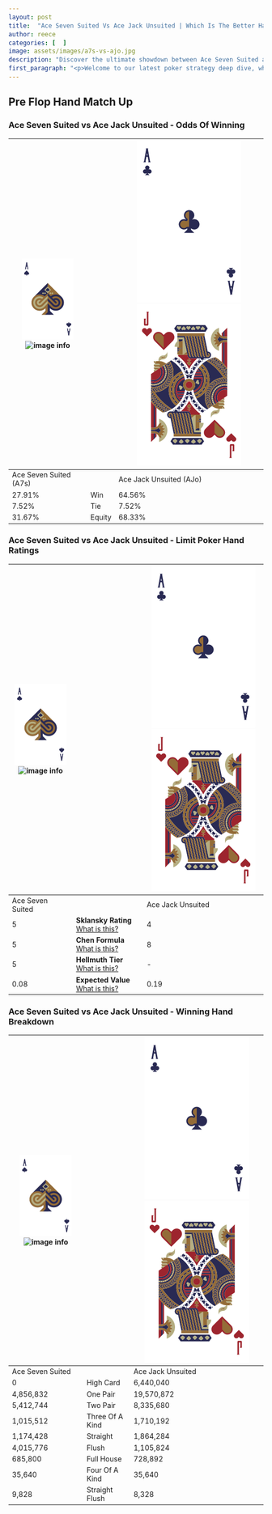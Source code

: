 ```yaml
---
layout: post
title:  "Ace Seven Suited Vs Ace Jack Unsuited | Which Is The Better Hand In Poker? A Complete Guide"
author: reece
categories: [  ]
image: assets/images/a7s-vs-ajo.jpg
description: "Discover the ultimate showdown between Ace Seven Suited and Ace Jack Unsuited in poker! Uncover the odds, strategies, and scenarios where one hand triumphs over the other. Get ready to up your poker game with this thrilling analysis."
first_paragraph: "<p>Welcome to our latest poker strategy deep dive, where we're pitting two distinct hands against each other in a high-stakes showdown: Ace Seven Suited vs Ace Jack Unsuited.</p><p>In the dynamic world of poker, every decision counts, and knowing which hand holds the upper hand is key to your success at the table.</p><p>In this article, we'll dissect these two hands, explore the scenarios where one dominates the other, and equip you with the knowledge to make strategic choices that can tip the odds in your favor.</p><p>Get ready to unravel the intriguing dynamics of these poker hands and elevate your game to new heights.</p>"
---
```




[comment]: # (sp0)

## Pre Flop Hand Match Up

<div class="table hand-ratings" markdown="1"> 



### Ace Seven Suited vs Ace Jack Unsuited - Odds Of Winning


    
| ![image info](assets/images/hand1/A.png) ![image info](assets/images/hand1/7s.png) |  | ![image info](assets/images/hand2/A.png) ![image info](assets/images/hand2/Jo.png) |
| -------- | -------- | -------- |
| Ace Seven Suited (A7s) |  | Ace Jack Unsuited (AJo) |
| 27.91% | Win | 64.56% |
| 7.52% | Tie | 7.52% |
| 31.67% | Equity | 68.33% |




[comment]: # (sp1)



### Ace Seven Suited vs Ace Jack Unsuited - Limit Poker Hand Ratings


    
| ![image info](assets/images/hand1/A.png) ![image info](assets/images/hand1/7s.png) |  | ![image info](assets/images/hand2/A.png) ![image info](assets/images/hand2/Jo.png) |
| -------- | -------- | -------- |
| Ace Seven Suited |  | Ace Jack Unsuited |
| 5 | **Sklansky Rating** [What is this?](/sklansky-rating-explained) | 4 |
| 5 | **Chen Formula** [What is this?](/chen-formula-explained) | 8 |
| 5 | **Hellmuth Tier** [What is this?](/Hellmuth-tier-explained) | - |
| 0.08 | **Expected Value** [What is this?](/expected-value-explained) | 0.19 |




[comment]: # (sp2)



### Ace Seven Suited vs Ace Jack Unsuited - Winning Hand Breakdown


    
| ![image info](assets/images/hand1/A.png) ![image info](assets/images/hand1/7s.png) |  | ![image info](assets/images/hand2/A.png) ![image info](assets/images/hand2/Jo.png) |
| -------- | -------- | -------- |
| Ace Seven Suited |  | Ace Jack Unsuited |
| 0 | High Card | 6,440,040 |
| 4,856,832 | One Pair | 19,570,872 |
| 5,412,744 | Two Pair | 8,335,680 |
| 1,015,512 | Three Of A Kind | 1,710,192 |
| 1,174,428 | Straight | 1,864,284 |
| 4,015,776 | Flush | 1,105,824 |
| 685,800 | Full House | 728,892 |
| 35,640 | Four Of A Kind | 35,640 |
| 9,828 | Straight Flush | 8,328 |




[comment]: # (sp3)



</div>

[comment]: # (sp4)



[comment]: # (sp5)

